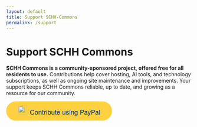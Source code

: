 ```yaml
---
layout: default
title: Support SCHH-Commons
permalink: /support
---
```


<style>
    .button {
        position: relative;
        border-radius: 1000px;
        cursor: pointer;
        display: inline-block;
        min-width: 6rem;
        text-align: center;
        text-decoration: none;
        transition: color 0.2s, background-color 0.2s, border-color 0.2s;
        border: 0.125rem solid rgb(255, 209, 64);
        font-family: PayPalOpen-Bold, "Helvetica Neue", Arial, sans-serif;
        font-size: 1.125rem;
        line-height: 1.5rem;
        font-weight: 400;
        padding: 0.625rem 1.875rem;
        background: rgb(255, 209, 64);
        color: rgb(0, 48, 135);
    }

</style>


# Support SCHH Commons

**SCHH Commons is a community-sponsored project, offered free for all residents to use.**
Contributions help cover hosting, AI tools, and technology subscriptions, as well as ongoing site maintenance and improvements. Your support keeps SCHH Commons reliable, up to date, and growing as a resource for our community.

<a href="https://www.paypal.com/donate/?hosted_button_id=NR3BJHTW66JG6"><button tabindex="0" class="button" data-ppui-info="buttons_7.9.12" id="payWithPP"><img src="https://www.paypalobjects.com/paypal-ui/logos/svg/paypal-mark-color.svg" alt="Contribute using PayPal" style="height: 24px; width: 24px; margin-right: 8px;">Contribute using PayPal</button></a>
